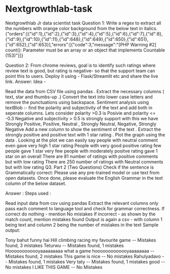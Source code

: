 # Nextgrowthlab-task
Nextgrowthlab Jr data scientist task
Question 1:
Write a regex to extract all the numbers with orange color background from the below text in italics. {"orders":[{"id":1},{"id":2},{"id":3},{"id":4},{"id":5},{"id":6},{"id":7},{"id":8},{"id":9},{"id":10},{"id":11},{"id":648},{"id":649},{"id":650},{"id":651},{"id":652},{"id":653}],"errors":[{"code":3,"message":"[PHP Warning #2] count(): Parameter must be an array or an object that implements Countable (153)"}]}

Question 2:
From chrome reviews, goal is to identify such ratings where review text is good, but rating is negative- so that the support team can point this to users. Deploy it using - Flask/Streamlit etc and share the live link. Answer: Idea -

Read the data from CSV file using pandas .
Extract the necessary columns ( text, star and thumbs-up .)
Convert the text into lower case letters and remove the punctuations using backspace.
Sentiment analysis using textBlob :- find the polarity and subjectivity of the text and add both in seperate columns.
Lets consider polarity >0.3 is Posivie and polarity <= -0.3 Negative and subjectivity > 0.5 is strongly support with this we have Strongly Positive, Positive, Neutral , Strongly Neutral, Negative, Strongly Negative
Add a new column to show the sentiment of the text .
Extract the strongly positive and positive text with 1 star rating .
Plot the graph using the data . Looking at the plot we can easily say people with neutral comment even gave very high 1 star rating People with very good positive rating few people gave 1 star very few people with moderately positve rating gave 1 star on an overall There are 81 number of ratings with positive comments but with low rating There are 250 number of ratings with Neutral comments but with low rating
Q3. Part 2 (Two Questions) Check if the sentence is Grammatically correct: Please use any pre-trained model or use text from open datasets. Once done, please evaluate the English Grammar in the text column of the below dataset.

Answer : Steps used :

Read input data from csv using pandas
Extract the relevant columns only
pass each comment to language tool and check for grammar correctness.
If correct do nothing - mention No mistakes
If incorrect - as shown by the match count, mention mistakes found
Output is again a csv - with column 1 being text and column 2 being the number of mistakes in the text
Sample output:

Tony bahut funny hai Hill climbing racing my favourite game -- Mistakes found, 3 mistakes Teturwu -- Mistakes found, 1 mistakes Hoooooooooooyaaaaaaaaa what a game hooooooooooooyaaaaaaaa -- Mistakes found, 2 mistakes This game is nice -- No mistakes Rahulyadavo -- Mistakes found, 1 mistakes Very taty -- Mistakes found, 1 mistakes good -- No mistakes I LIKE THIS GAME -- No Mistakes

